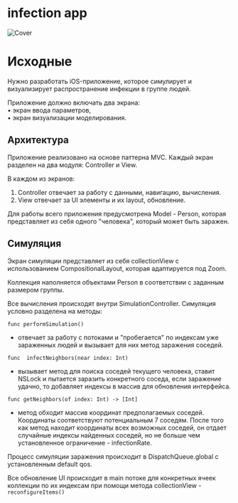 # infection app
![Cover](https://github.com/aKozlovv/Infection/assets/154222268/12135307-e875-424c-855c-744feeb4dee5)
# Исходные
Нужно разработать iOS-приложение, которое симулирует и визуализирует распространение инфекции в группе людей.

Приложение должно включать два экрана:  
• экран ввода параметров,  
• экран визуализации моделирования.

## Архитектура
Приложение реализовано на основе паттерна MVC. Каждый экран разделен на два модуля: Controller и View.

В каждом из экранов:
1. Controller отвечает за работу с данными, навигацию, вычисления.
2. View отвечает за UI элементы и их layout, обновление.

Для работы всего приложения предусмотрена Model - Person, которая представляет из себя одного "человека", который может быть заражен.

## Симуляция

Экран симуляции представляет из себя collectionView с использованием CompositionalLayout, которая адаптируется под Zoom.

Коллекция наполняется объектами Person в соответствии с заданным размером группы.

Все вычисления происходят внутри SimulationController. Симуляция условно разделена на методы:

    func performSimulation()
 - отвечает за работу с потоками и "пробегается" по индексам уже зараженных людей и вызывает для них метод заражения соседей.


    
`func  infectNeighbors(near index: Int)`
 - вызывает метод для поиска соседей текущего человека, ставит NSLock и пытается заразить конкретного соседа, если заражение удачно, то добавляет индексы в массив для обновления интерфейса.
 
 `func getNeighbors(of index: Int) -> [Int] `
 - метод обходит массив координат предполагаемых соседей. Координаты соответствуют потенциальным 7 соседям. После того как метод находит координаты всех возможных соседей, он отдает случайные индексы найденных соседей, но не больше чем установленное ограничение - infectionRate.

Процесс симуляции заражения происходит в DispatchQueue.global с установленным default qos.

Все обновление UI происходит в main потоке для конкретных ячеек коллекции по их индексам при помощи метода collectionView - `reconfigureItems()`
